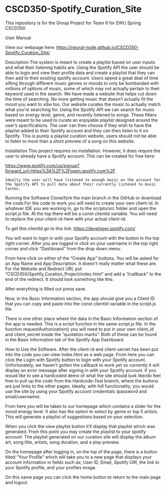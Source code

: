 # CSCD350-Spotify_Curation_Site
This repository is for the Group Project for Team 6 for EWU Spring CSCD350

User Manual

View our webpage here: https://neural-node.github.io/CSCD350-Spotify_Curation_Site/ 

Description
	The system is meant to create a playlist based on user inputs and what their listening habits are. Using the Spotify API the user should be able to login and view their profile data and create a playlist that they can then add to their existing spotify account. 
Users spend a great deal of time sifting through different music genres or moods to only be bombarded with millions of options of music, some of which may not actually pertain to their keyword used in the search. We have made a website that helps cut down the time of searching. No more getting music that doesn’t actually fit the mood you want to vibe too. Our website curates the music to actually match what you're searching for.
Using the Spotify API we can search for music based on energy level, genre, and recently listened to songs. These filters were meant to be used to curate an enjoyable playlist designed around the user’s specifications. The user can then choose if they wish to have the playlist added to their Spotify account and they can then listen to it on Spotify. This is purely a playlist curation website, users should not be able to listen to more than a short preview of a song on this website. 


Installation
	This project requires no installation. However, it does require the user to already have a Spotify account. This can be created for free here:

https://www.spotify.com/us/signup?forward_url=https%3A%2F%2Fopen.spotify.com%2F 

	Ideally the user will have listened to enough music on the account for the Spotify API to pull data about their currently listened to music tastes.


Running the Software
	Clone/fork the main branch in the GitHub or download the code.For the code to work you will need to create your own client-id. In whatever IDE you are working in, go to the scripts/src folder and open the script.js file. At the top there will be a const clientId variable. You will need to replace the your-client-id-here with your actual client-id.



To get this clientId go to this link: https://developer.spotify.com/ 

You will want to login in with your Spotify account with the button in the top right corner. After you are logged in click on your username in the top right corner and click “Dashboard” from the drop down menu. 



From here click on either of the “Create App” buttons. You will be asked for an App Name and App Description. It doesn’t really matter what these are. For the Website and Redirect URI, put “CSCD350/Spotify_Curation_Project/index.html” and add a “/callback” to the end of the redirect. It should look something like this:



After everything is filled out press save.

Now, in the Basic Information section, the app should give you a Client ID that you can copy and paste into the const clientId variable in the script.js file. 

There is one other place where the data in the Basic Information section of the app is needed. This is a script function in the same script.js file. In the function requestAuthorization() you will need to put in your own client_id and client_secret inside the “quotation marks”. Both of these can be found in the Basic Information tab of the Spotify App Dashboard. 




How to Use the Software. 
	After the client-id and client-secret has been put into the code you can view index.html as a web page. From here you can click the Login with Spotify button to login with your Spotify account. Unfortunately, we haven’t gotten the callback to work yet so currently it will display an error message after signing in with your Spotify account. If you would like to see a hardcoded demo of what the site should look like/do feel free to pull up the code from the Hardcode-Test branch, where the buttons are just links to the other pages.
Ideally, with full functionality, you would use the site by using your Spotify account credentials (password and email/username). 

From here you will be taken to our homepage which contains a slider for the mood energy level. It also has the option to select by genre or top 5 artists. This will generate a playlist of suggestions based on your selection. 

When you click the view playlist button it’ll display that playlist which was generated. From this point you may create the playlist to your spotify account. The playlist generated on our curation site will display the album art, song title, artists, song duration, and a play preview. 

On the homepage after logging in, on the top of the page, there is a button titled “Your Profile” which will take you to a new page that displays your account information in fields such as; User ID, Email, Spotify URI, the link to your Spotify profile, and your profiles image.  

On this same page you can click the home button to return to the main page and logout.

